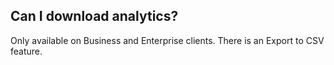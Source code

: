 ## Can I download analytics?

Only available on Business and Enterprise clients. There is an Export to CSV feature.
